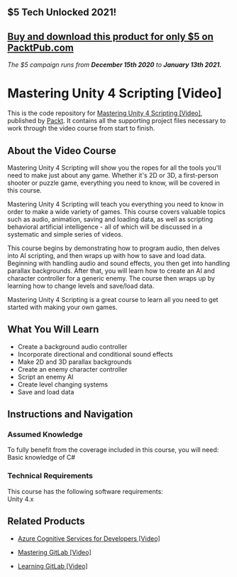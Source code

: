 ## $5 Tech Unlocked 2021!
[Buy and download this product for only $5 on PacktPub.com](https://www.packtpub.com/)
-----
*The $5 campaign         runs from __December 15th 2020__ to __January 13th 2021.__*

# Mastering Unity 4 Scripting [Video]
This is the code repository for [Mastering Unity 4 Scripting [Video]](https://www.packtpub.com/game-development/mastering-unity-4-scripting-video?utm_source=github&utm_medium=repository&utm_campaign=9781849696142), published by [Packt](https://www.packtpub.com/?utm_source=github). It contains all the supporting project files necessary to work through the video course from start to finish.
## About the Video Course
Mastering Unity 4 Scripting will show you the ropes for all the tools you'll need to make just about any game. Whether it's 2D or 3D, a first-person shooter or puzzle game, everything you need to know, will be covered in this course.

Mastering Unity 4 Scripting will teach you everything you need to know in order to make a wide variety of games. This course covers valuable topics such as audio, animation, saving and loading data, as well as scripting behavioral artificial intelligence - all of which will be discussed in a systematic and simple series of videos.

This course begins by demonstrating how to program audio, then delves into AI scripting, and then wraps up with how to save and load data. Beginning with handling audio and sound effects, you then get into handling parallax backgrounds. After that, you will learn how to create an AI and character controller for a generic enemy. The course then wraps up by learning how to change levels and save/load data.

Mastering Unity 4 Scripting is a great course to learn all you need to get started with making your own games.

<H2>What You Will Learn</H2>
<DIV class=book-info-will-learn-text>
<UL>
<LI>Create a background audio controller 
<LI>Incorporate directional and conditional sound effects 
<LI>Make 2D and 3D parallax backgrounds 
<LI>Create an enemy character controller 
<LI>Script an enemy AI 
<LI>Create level changing systems 
<LI>Save and load data </LI></UL></DIV>

## Instructions and Navigation
### Assumed Knowledge
To fully benefit from the coverage included in this course, you will need:<br/>
Basic knowledge of C# 
### Technical Requirements
This course has the following software requirements:<br/>
Unity 4.x

## Related Products
* [Azure Cognitive Services for Developers [Video]](https://www.packtpub.com/application-development/azure-cognitive-services-developers-video?utm_source=github&utm_medium=repository&utm_campaign=9781838552565)

* [Mastering GitLab [Video]](https://www.packtpub.com/networking-and-servers/mastering-gitlab-video?utm_source=github&utm_medium=repository&utm_campaign=9781789537642)

* [Learning GitLab [Video]](https://www.packtpub.com/application-development/learning-gitlab-video?utm_source=github&utm_medium=repository&utm_campaign=9781789809169)

